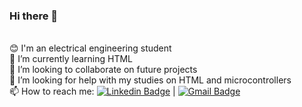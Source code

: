 ### Hi there 👋

<!--
**carolruo/carolruo** is a ✨ _special_ ✨ repository because its `README.md` (this file) appears on your GitHub profile.

Here are some ideas to get you started:

- 🔭 I’m currently working on ...
- 🌱 I’m currently learning ...
- 👯 I’m looking to collaborate on ...
- 🤔 I’m looking for help with ...
- 💬 Ask me about ...
- 📫 How to reach me: ...
- 😄 Pronouns: ...
- ⚡ Fun fact: ...
-->
<br/>:blush: I'm an electrical engineering student
<br/>🌱 I’m currently learning HTML
<br/>👯 I’m looking to collaborate on future projects
<br/>🤔 I’m looking for help with my studies on HTML and microcontrollers
<br/>📫 How to reach me: [![Linkedin Badge](https://img.shields.io/badge/-CarolinaVendramini-blue?style=flat-square&logo=Linkedin&logoColor=white&link=https://www.linkedin.com/in/carolinaruo/)](https://www.linkedin.com/in/carolinaruo/) 
| [![Gmail Badge](https://img.shields.io/badge/-carolinaruo@gmail.com-c14438?style=flat-square&logo=Gmail&logoColor=white&link=mailto:carolinaruo@gmail.com)](mailto:carolinaruo@gmail.com)

